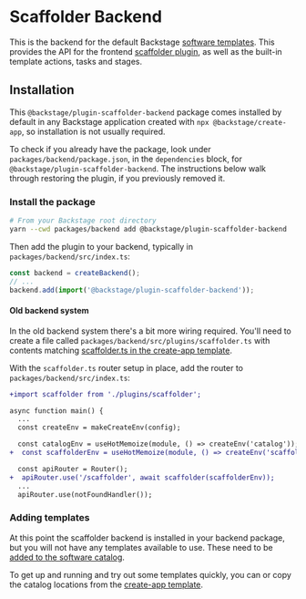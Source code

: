 # Scaffolder Backend

This is the backend for the default Backstage [software templates](https://backstage.io/docs/features/software-templates/).
This provides the API for the frontend [scaffolder plugin](https://github.com/backstage/backstage/tree/master/plugins/scaffolder),
as well as the built-in template actions, tasks and stages.

## Installation

This `@backstage/plugin-scaffolder-backend` package comes installed by default
in any Backstage application created with `npx @backstage/create-app`, so
installation is not usually required.

To check if you already have the package, look under
`packages/backend/package.json`, in the `dependencies` block, for
`@backstage/plugin-scaffolder-backend`. The instructions below walk through
restoring the plugin, if you previously removed it.

### Install the package

```bash
# From your Backstage root directory
yarn --cwd packages/backend add @backstage/plugin-scaffolder-backend
```

Then add the plugin to your backend, typically in `packages/backend/src/index.ts`:

```ts
const backend = createBackend();
// ...
backend.add(import('@backstage/plugin-scaffolder-backend'));
```

#### Old backend system

In the old backend system there's a bit more wiring required. You'll need to
create a file called `packages/backend/src/plugins/scaffolder.ts`
with contents matching [scaffolder.ts in the create-app template](https://github.com/backstage/backstage/blob/ad9314d3a7e0405719ba93badf96e97adde8ef83/packages/create-app/templates/default-app/packages/backend/src/plugins/scaffolder.ts).

With the `scaffolder.ts` router setup in place, add the router to
`packages/backend/src/index.ts`:

```diff
+import scaffolder from './plugins/scaffolder';

async function main() {
  ...
  const createEnv = makeCreateEnv(config);

  const catalogEnv = useHotMemoize(module, () => createEnv('catalog'));
+  const scaffolderEnv = useHotMemoize(module, () => createEnv('scaffolder'));

  const apiRouter = Router();
+  apiRouter.use('/scaffolder', await scaffolder(scaffolderEnv));
  ...
  apiRouter.use(notFoundHandler());

```

### Adding templates

At this point the scaffolder backend is installed in your backend package, but
you will not have any templates available to use. These need to be [added to the software catalog](https://backstage.io/docs/features/software-templates/adding-templates).

To get up and running and try out some templates quickly, you can or copy the
catalog locations from the [create-app template](https://github.com/backstage/backstage/blob/master/packages/create-app/templates/default-app/app-config.yaml.hbs).
